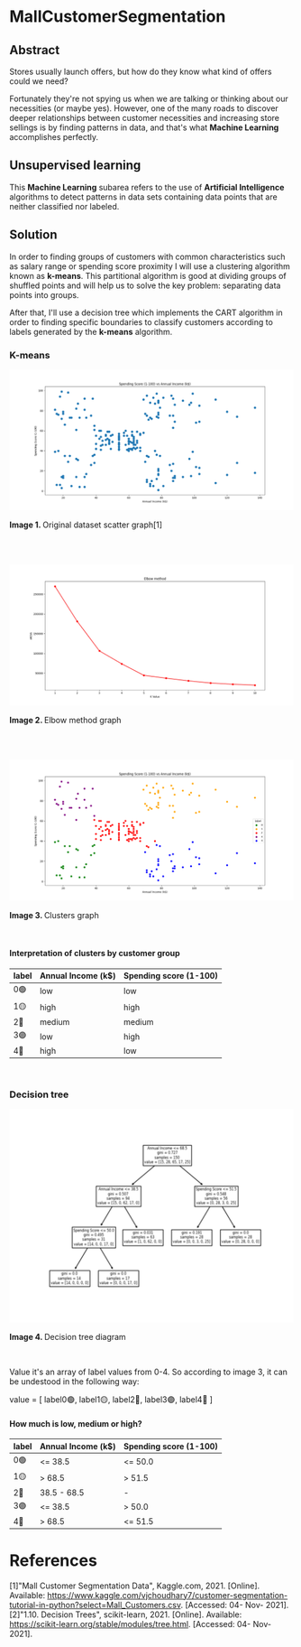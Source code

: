 # MallCustomerSegmentation
## Abstract
Stores usually launch offers, but how do they know what kind of offers could we need? 

Fortunately they're not spying us when we are talking or thinking about our necessities (or maybe yes). However, one of the many roads to discover deeper relationships between customer necessities and increasing store sellings is by finding patterns in data, and that's what <b>Machine Learning</b> accomplishes perfectly.

## Unsupervised learning
This <b>Machine Learning</b> subarea refers to the use of <b>Artificial Intelligence</b> algorithms to detect patterns in data sets containing data points that are neither classified nor labeled.

## Solution
In order to finding groups of customers with common characteristics such as salary range or spending score proximity I will use a clustering algorithm known as <b>k-means</b>. This partitional algorithm is good at dividing groups of shuffled points and will help us to solve the key problem: separating data points into groups.

After that, I'll use a decision tree which implements the CART algorithm in order to finding specific boundaries to classify customers according to labels generated by the <b>k-means</b> algorithm.

### K-means
![Original dataset scatter graph](https://github.com/rcgc/MallCustomerSegmentation/blob/master/Figure_1_dataset.png)
<p><b>Image 1. </b>Original dataset scatter graph[1]</p><br><br>

![Elbow method graph](https://github.com/rcgc/MallCustomerSegmentation/blob/master/Figure_2_elbow_method.png)
<p><b>Image 2. </b>Elbow method graph</p><br><br>

![Clusters graph](https://github.com/rcgc/MallCustomerSegmentation/blob/master/Figure_3_clusters.png)
<p><b>Image 3. </b>Clusters graph</p><br>

#### Interpretation of clusters by customer group
| label | Annual Income (k$) | Spending score (1-100) |
| ----- | ------------------ | ---------------------- |
|  0🟢 |   low              |      low               |
|  1🟡 |   high             |      high              |
|  2🔴 |   medium           |      medium            |
|  3🟣 |   low              |      high              |
|  4🔵 |   high             |      low               |
<br>


### Decision tree
![Decision_tree graph](https://github.com/rcgc/MallCustomerSegmentation/blob/master/Figure_4_decision_tree.png)
<p><b>Image 4. </b>Decision tree diagram</p><br>

<p>Value it's an array of label values from 0-4. So according to image 3, it can be undestood in the following way:</p>
<p>value = [ label0🟢, label1🟡, label2🔴, label3🟣, label4🔵 ]</p>

#### How much is low, medium or high?
| label | Annual Income (k$) | Spending score (1-100) |
| ----- | ------------------ | ---------------------- |
|  0🟢 |   <= 38.5          |      <= 50.0           |
|  1🟡 |   > 68.5           |      >  51.5           |
|  2🔴 |   38.5 - 68.5      |      -                 |
|  3🟣 |   <= 38.5          |      >  50.0           |
|  4🔵 |   > 68.5           |      <= 51.5           |

# References
[1]"Mall Customer Segmentation Data", Kaggle.com, 2021. [Online]. Available: https://www.kaggle.com/vjchoudhary7/customer-segmentation-tutorial-in-python?select=Mall_Customers.csv. [Accessed: 04- Nov- 2021].<br>
[2]"1.10. Decision Trees", scikit-learn, 2021. [Online]. Available: https://scikit-learn.org/stable/modules/tree.html. [Accessed: 04- Nov- 2021].
